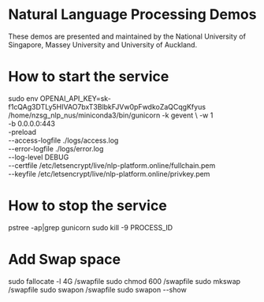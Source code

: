 # Natural Language Processing Demos

These demos are presented and maintained by the National University of Singapore, Massey University and University of Auckland.

# How to start the service
sudo env OPENAI_API_KEY=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  /home/nzsg_nlp_nus/miniconda3/bin/gunicorn -k gevent \ 
                                                                                                                        -w 1 \
                                                                                                                        -b 0.0.0.0:443 \
                                                                                                                        -preload \
                                                                                                                        --access-logfile ./logs/access.log \
                                                                                                                        --error-logfile ./logs/error.log \
                                                                                                                        --log-level DEBUG \
                                                                                                                        --certfile /etc/letsencrypt/live/nlp-platform.online/fullchain.pem \
                                                                                                                        --keyfile /etc/letsencrypt/live/nlp-platform.online/privkey.pem    

# How to stop the service
pstree -ap|grep gunicorn
sudo kill -9 PROCESS_ID


# Add Swap space
sudo fallocate -l 4G /swapfile
sudo chmod 600 /swapfile
sudo mkswap /swapfile
sudo swapon /swapfile
sudo swapon --show

